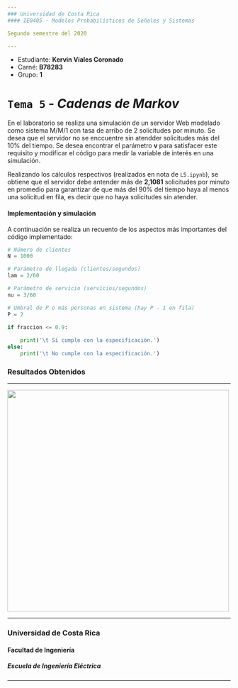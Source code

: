 ```yaml
---
### Universidad de Costa Rica
#### IE0405 - Modelos Probabilísticos de Señales y Sistemas

Segundo semestre del 2020

---
```

* Estudiante: **Kervin Viales Coronado**
* Carné: **B78283**
* Grupo: **1**

# `Tema 5` - *Cadenas de Markov*

En el laboratorio se realiza una simulación de un servidor Web modelado como sistema M/M/1 con tasa de arribo de 2 solicitudes por minuto. Se desea que el servidor no se enccuentre sin atendder solicitudes más del 10% del tiempo. Se desea encontrar el parámetro **v** para satisfacer este requisito y modificar el código para medir la variable de interés en una simulación.

Realizando los cálculos respectivos (realizados en nota de `L5.ipynb`), se obtiene que el servidor debe antender más de **2,1081** solicitudes por minuto en promedio para garantizar de que más del 90% del tiempo haya al menos una solicitud en fila, es decir que no haya solicitudes sin atender.

#### Implementación y simulación

A continuación se realiza un recuento de los aspectos más importantes del código implementado:

```python
# Número de clientes
N = 1000

# Parámetro de llegada (clientes/segundos)
lam = 2/60

# Parámetro de servicio (servicios/segundos)
nu = 3/60

# Umbral de P o más personas en sistema (hay P - 1 en fila)
P = 2

if fraccion <= 0.9:
    
    print('\t Sí cumple con la especificación.')
else:
    print('\t No cumple con la especificación.') 
```

### Resultados Obtenidos
--- 
<img align='center' src='https://i.imgur.com/5fBJxBL.png.png' width ="500"/>

--- 
### Universidad de Costa Rica
#### Facultad de Ingeniería
##### Escuela de Ingeniería Eléctrica
---


